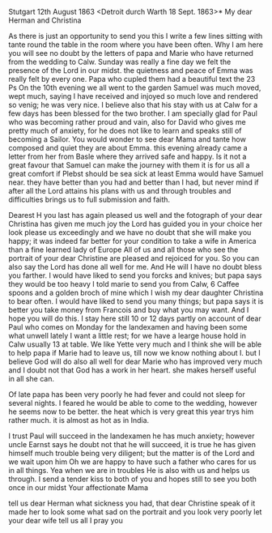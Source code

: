  Stutgart 12th August 1863
 <Detroit durch Warth 18 Sept. 1863>*
My dear Herman and Christina

As there is just an opportunity to send you this I write a few lines sitting with tante round the table in the room where you have been often. Why I am here you will see no doubt by the letters of papa and Marie who have returned from the wedding to Calw. Sunday was really a fine day we felt the presence of the Lord in our midst. the quietness and peace of Emma was really felt by every one. Papa who cupled them had a beautiful text the 23 Ps On the 10th evening we all went to the garden Samuel was much moved, wept much, saying I have received and injoyed so much love and rendered so venig; he was very nice. I believe also that his stay with us at Calw for a few days has been blessed for the two brother. I am specially glad for Paul who was becoming rather proud and vain, also for David who gives me pretty much of anxiety, for he does not like to learn and speaks still of becoming a Sailor. You would wonder to see dear Mama and tante how composed and quiet they are about Emma. this evening already came a letter from her from Basle where they arrived safe and happy. Is it not a great favour that Samuel can make the journey with them it is for us all a great comfort if Plebst should be sea sick at least Emma would have Samuel near. they have better than you had and better than I had, but never mind if after all the Lord attains his plans with us and through troubles and difficulties brings us to full submission and faith.

Dearest H you last has again pleased us well and the fotograph of your dear Christina has given me much joy the Lord has guided you in your choice her look please us exceedingly and we have no doubt that she will make you happy; it was indeed far better for your condition to take a wife in America than a fine learned lady of Europe All of us and all those who see the portrait of your dear Christine are pleased and rejoiced for you. So you can also say the Lord has done all well for me. And He will I have no doubt bless you farther. I would have liked to send you forcks and knives; but papa says they would be too heavy I told marie to send you from Calw, 6 Caffee spoons and a golden broch of mine which I wish my dear daughter Christina to bear often. I would have liked to send you many things; but papa says it is better you take money from Francois and buy what you may want. And I hope you will do this. I stay here still 10 or 12 days partly on account of dear Paul who comes on Monday for the landexamen and having been some what unwell lately I want a little rest; for we have a learge house hold in Calw usually 13 at table. We like Yette very much and I think she will be able to help papa if Marie had to leave us, till now we know nothing about I. but I believe God will do also all well for dear Marie who has improved very much and I doubt not that God has a work in her heart. she makes herself useful in all she can.

Of late papa has been very poorly he had fever and could not sleep for several nights. I feared he would be able to come to the wedding, however he seems now to be better. the heat which is very great this year trys him rather much. it is almost as hot as in India.

I trust Paul will succeed in the landexamen he has much anxiety; however uncle Earnst says he doubt not that he will succeed, it is true he has given himself much trouble being very diligent; but the matter is of the Lord and we wait upon him Oh we are happy to have such a father who cares for us in all things. Yea when we are in troubles He is also with us and helps us through. I send a tender kiss to both of you and hopes still to see you both once in our midst
 Your affectionate Mama

tell us dear Herman what sickness you had, that dear Christine speak of it made her to look some what sad on the portrait and you look very poorly let your dear wife tell us all I pray you
